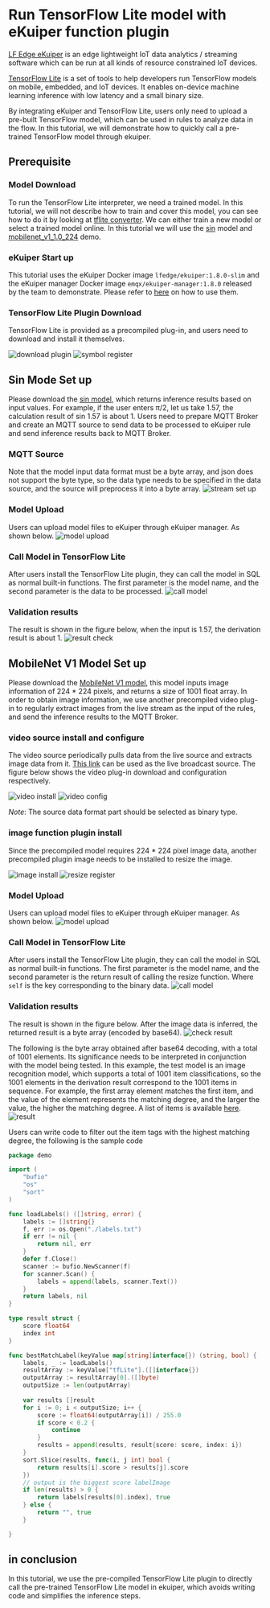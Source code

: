 # Run TensorFlow Lite model with eKuiper function plugin

[LF Edge eKuiper](https://www.lfedge.org/projects/ekuiper/) is an edge lightweight IoT data analytics / streaming
software which can be run at all kinds of resource constrained IoT devices.

[TensorFlow Lite](https://www.tensorflow.org/lite/guide) is a set of tools to help developers run TensorFlow models on
mobile, embedded, and IoT devices. It enables on-device machine learning inference with low latency and a small binary
size.


By integrating eKuiper and TensorFlow Lite, users only need to upload a pre-built TensorFlow model, which can be used in rules to analyze data in the flow. In this tutorial, we will demonstrate how to quickly call a pre-trained TensorFlow model through ekuiper.


## Prerequisite

### Model Download

To run the TensorFlow Lite interpreter, we need a trained model. In this tutorial, we will not describe how to train and cover this model, you can see how to do it by looking at [tflite converter](https://www.tensorflow.org/lite/convert). We can either train a new model or select a trained model online.
In this tutorial we will use the [sin](https://github.com/mattn/go-tflite/tree/master/_example/sin) model and [mobilenet_v1_1.0_224](https://tfhub.dev/tensorflow/lite-model/mobilenet_v1_1.0_224/1/default/1) demo.

### eKuiper Start up

This tutorial uses the eKuiper Docker image `lfedge/ekuiper:1.8.0-slim` and the eKuiper manager Docker image `emqx/ekuiper-manager:1.8.0` released by the team to demonstrate. Please refer to [here]( https://hub.docker.com/r/emqx/ekuiper-manager) on how to use them.

### TensorFlow Lite Plugin Download


TensorFlow Lite is provided as a precompiled plug-in, and users need to download and install it themselves.

![download plugin](../../resources/tflite_install.png)
![symbol register](../../resources/tflite_register.png)

## Sin Mode Set up

Please download the [sin model](https://github.com/mattn/go-tflite/blob/master/_example/sin/sin_model.tflite), which returns inference results based on input values. For example, if the user enters π/2, let us take 1.57, the calculation result of sin 1.57 is about 1.
Users need to prepare MQTT Broker and create an MQTT source to send data to be processed to eKuiper rule and send inference results back to MQTT Broker.

### MQTT Source

Note that the model input data format must be a byte array, and json does not support the byte type, so the data type needs to be specified in the data source, and the source will preprocess it into a byte array.
![stream set up](../../resources/stream_byte.png)

### Model Upload

Users can upload model files to eKuiper through eKuiper manager. As shown below.
![model upload](../../resources/sin_upload.png)


### Call Model in TensorFlow Lite

After users install the TensorFlow Lite plugin, they can call the model in SQL as normal built-in functions. The first parameter is the model name, and the second parameter is the data to be processed.
![call model](../../resources/tflite_sin_rule.png)

### Validation results

The result is shown in the figure below, when the input is 1.57, the derivation result is about 1.
![result check](../../resources/mqttx_sin.png)


## MobileNet V1 Model Set up

Please download the [MobileNet V1 model](https://tfhub.dev/tensorflow/lite-model/mobilenet_v1_1.0_224/1/default/1), this model inputs image information of 224 * 224 pixels, and returns a size of 1001 float array.
In order to obtain image information, we use another precompiled video plug-in to regularly extract images from the live stream as the input of the rules, and send the inference results to the MQTT Broker.

### video source install and configure

The video source periodically pulls data from the live source and extracts image data from it. [This link](https://gcwbcdks.v.kcdnvip.com/gcwbcd/cdrmipanda_1/index.m3u8) can be used as the live broadcast source. The figure below shows the video plug-in download and configuration respectively.

![video install](../../resources/video_install.png)
![video config](../../resources/video_config.png)

*Note*: The source data format part should be selected as binary type.

### image function plugin install

Since the precompiled model requires 224 * 224 pixel image data, another precompiled plugin image needs to be installed to resize the image.

![image install](../../resources/image_install.png)
![resize register](../../resources/image_register.png)


### Model Upload

Users can upload model files to eKuiper through eKuiper manager. As shown below.
![model upload](../../resources/mobilenet_upload.png)


### Call Model in TensorFlow Lite

After users install the TensorFlow Lite plugin, they can call the model in SQL as normal built-in functions. The first parameter is the model name, and the second parameter is the return result of calling the resize function. Where `self` is the key corresponding to the binary data.
![call model](../../resources/tflite_resize_rule.png)

### Validation results

The result is shown in the figure below. After the image data is inferred, the returned result is a byte array (encoded by base64).
![check result](../../resources/mqttx_mobilenet.png)

The following is the byte array obtained after base64 decoding, with a total of 1001 elements. Its significance needs to be interpreted in conjunction with the model being tested.
In this example, the test model is an image recognition model, which supports a total of 1001 item classifications, so the 1001 elements in the derivation result correspond to the 1001 items in sequence. For example, the first array element matches the first item, and the value of the element represents the matching degree, and the larger the value, the higher the matching degree.
A list of items is available [here](https://github.com/lf-edge/ekuiper/blob/master/extensions/functions/labelImage/etc/labels.txt).
![result](../../resources/tflite_image_result.png)

Users can write code to filter out the item tags with the highest matching degree, the following is the sample code

```go
package demo

import (
	"bufio"
	"os"
	"sort"
)

func loadLabels() ([]string, error) {
	labels := []string{}
	f, err := os.Open("./labels.txt")
	if err != nil {
		return nil, err
	}
	defer f.Close()
	scanner := bufio.NewScanner(f)
	for scanner.Scan() {
		labels = append(labels, scanner.Text())
	}
	return labels, nil
}

type result struct {
	score float64
	index int
}

func bestMatchLabel(keyValue map[string]interface{}) (string, bool) {
	labels, _ := loadLabels()
	resultArray := keyValue["tfLite"].([]interface{})
	outputArray := resultArray[0].([]byte)
	outputSize := len(outputArray)
	
	var results []result
	for i := 0; i < outputSize; i++ {
		score := float64(outputArray[i]) / 255.0
		if score < 0.2 {
			continue
		}
		results = append(results, result{score: score, index: i})
	}
	sort.Slice(results, func(i, j int) bool {
		return results[i].score > results[j].score
	})
	// output is the biggest score labelImage
	if len(results) > 0 {
		return labels[results[0].index], true
	} else {
		return "", true
	}

}
```

## in conclusion

In this tutorial, we use the pre-compiled TensorFlow Lite plugin to directly call the pre-trained TensorFlow Lite model in ekuiper, which avoids writing code and simplifies the inference steps.